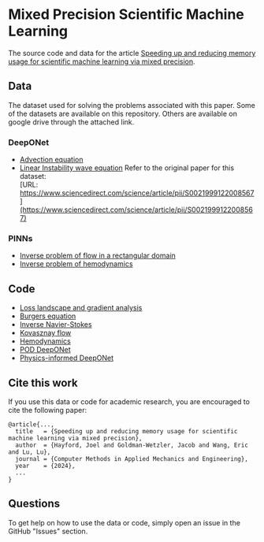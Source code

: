 # Mixed Precision Scientific Machine Learning

The source code and data for the article [Speeding up and reducing memory usage for scientific machine learning via mixed precision](https://arxiv.org/abs/2401.16645).

## Data
The dataset used for solving the problems associated with this paper. Some of the datasets are available on this repository. Others are available on google drive through the attached link.

### DeepONet
- [Advection equation](Dataset/DeepONEt/Advection_equation_dataset)
- [Linear Instability wave equation](Dataset/DeepONEt/Linear_Instability_Wave_dataset.md)
Refer to the original paper for this dataset:  
[URL: https://www.sciencedirect.com/science/article/pii/S0021999122008567](https://www.sciencedirect.com/science/article/pii/S0021999122008567)

### PINNs
- [Inverse problem of flow in a rectangular domain](Dataset/PINNs/Inverse_problem_of_flow_in_a_rectangular_domain)
- [Inverse problem of hemodynamics](Dataset/PINNs/Inverse_problem_of_hemodynamics/hemodynamics.md)
## Code

- [Loss landscape and gradient analysis](loss-landscape/)
- [Burgers equation](pinns/dde_burgers_mixed.ipynb)
- [Inverse Navier-Stokes](pinns/Navier_Stokes_Inverse)
- [Kovasznay flow](pinns/Kovasznay_Flow)
- [Hemodynamics](pinns/Hemodynamics)
- [POD DeepONet](DeepOnet/LIW_POD_DeepOnet)
- [Physics-informed DeepONet](DeepOnet/PI-Diffusion-Reaction-Equation)

## Cite this work

If you use this data or code for academic research, you are encouraged to cite the following paper:

```
@article{...,
  title   = {Speeding up and reducing memory usage for scientific machine learning via mixed precision},
  author  = {Hayford, Joel and Goldman-Wetzler, Jacob and Wang, Eric and Lu, Lu},
  journal = {Computer Methods in Applied Mechanics and Engineering},
  year    = {2024},
  ...
}
```

## Questions

To get help on how to use the data or code, simply open an issue in the GitHub "Issues" section.
